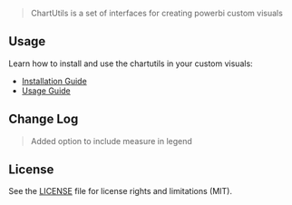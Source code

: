 > ChartUtils is a set of interfaces for creating powerbi custom visuals

## Usage
Learn how to install and use the chartutils in your custom visuals:
* [Installation Guide](https://github.com/MAQPoojaM/PowerBI-visuals/tree/Pooja/VennPackage/documents/Published/Venn%20Diagram/maq-visuals-utils-chartutils-1.0.6/ChartUtils/docs/usage/installation-guide.md)
* [Usage Guide](https://github.com/MAQPoojaM/PowerBI-visuals/tree/Pooja/VennPackage/documents/Published/Venn%20Diagram/maq-visuals-utils-chartutils-1.0.6/ChartUtils/docs/usage/usage-guide.md)

## Change Log
> Added option to include measure in legend

## License
See the [LICENSE](./LICENSE) file for license rights and limitations (MIT).
